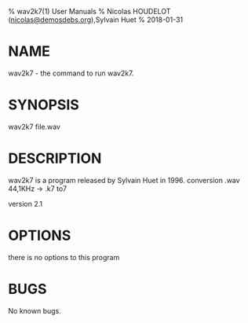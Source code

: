% wav2k7(1)  User Manuals
% Nicolas HOUDELOT (nicolas@demosdebs.org),Sylvain Huet
% 2018-01-31

# NAME
wav2k7 - the command to run wav2k7.

# SYNOPSIS
wav2k7 file.wav

# DESCRIPTION
wav2k7 is a program released by Sylvain Huet in 1996.
conversion .wav 44,1KHz -> .k7 to7

version 2.1

# OPTIONS
there is no options to this program

# BUGS
No known bugs.
